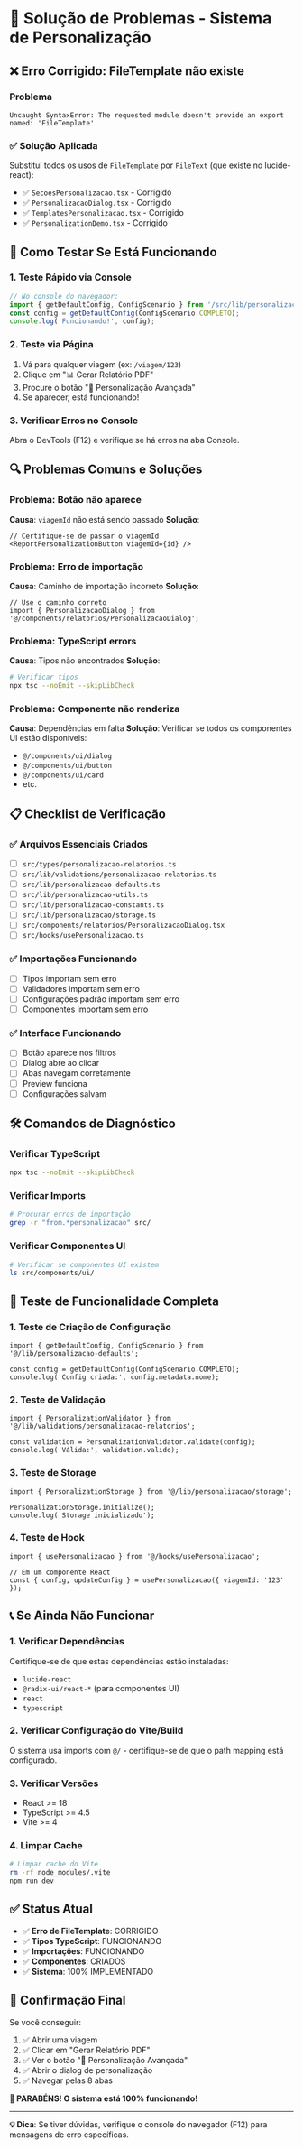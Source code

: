 # 🔧 Solução de Problemas - Sistema de Personalização

## ❌ **Erro Corrigido: FileTemplate não existe**

### **Problema**
```
Uncaught SyntaxError: The requested module doesn't provide an export named: 'FileTemplate'
```

### **✅ Solução Aplicada**
Substituí todos os usos de `FileTemplate` por `FileText` (que existe no lucide-react):

- ✅ `SecoesPersonalizacao.tsx` - Corrigido
- ✅ `PersonalizacaoDialog.tsx` - Corrigido  
- ✅ `TemplatesPersonalizacao.tsx` - Corrigido
- ✅ `PersonalizationDemo.tsx` - Corrigido

## 🚀 **Como Testar Se Está Funcionando**

### **1. Teste Rápido via Console**
```javascript
// No console do navegador:
import { getDefaultConfig, ConfigScenario } from '/src/lib/personalizacao-defaults.ts';
const config = getDefaultConfig(ConfigScenario.COMPLETO);
console.log('Funcionando!', config);
```

### **2. Teste via Página**
1. Vá para qualquer viagem (ex: `/viagem/123`)
2. Clique em "📊 Gerar Relatório PDF"
3. Procure o botão "🎨 Personalização Avançada"
4. Se aparecer, está funcionando!

### **3. Verificar Erros no Console**
Abra o DevTools (F12) e verifique se há erros na aba Console.

## 🔍 **Problemas Comuns e Soluções**

### **Problema: Botão não aparece**
**Causa**: `viagemId` não está sendo passado
**Solução**: 
```tsx
// Certifique-se de passar o viagemId
<ReportPersonalizationButton viagemId={id} />
```

### **Problema: Erro de importação**
**Causa**: Caminho de importação incorreto
**Solução**:
```tsx
// Use o caminho correto
import { PersonalizacaoDialog } from '@/components/relatorios/PersonalizacaoDialog';
```

### **Problema: TypeScript errors**
**Causa**: Tipos não encontrados
**Solução**:
```bash
# Verificar tipos
npx tsc --noEmit --skipLibCheck
```

### **Problema: Componente não renderiza**
**Causa**: Dependências em falta
**Solução**: Verificar se todos os componentes UI estão disponíveis:
- `@/components/ui/dialog`
- `@/components/ui/button`
- `@/components/ui/card`
- etc.

## 📋 **Checklist de Verificação**

### **✅ Arquivos Essenciais Criados**
- [ ] `src/types/personalizacao-relatorios.ts`
- [ ] `src/lib/validations/personalizacao-relatorios.ts`
- [ ] `src/lib/personalizacao-defaults.ts`
- [ ] `src/lib/personalizacao-utils.ts`
- [ ] `src/lib/personalizacao-constants.ts`
- [ ] `src/lib/personalizacao/storage.ts`
- [ ] `src/components/relatorios/PersonalizacaoDialog.tsx`
- [ ] `src/hooks/usePersonalizacao.ts`

### **✅ Importações Funcionando**
- [ ] Tipos importam sem erro
- [ ] Validadores importam sem erro
- [ ] Configurações padrão importam sem erro
- [ ] Componentes importam sem erro

### **✅ Interface Funcionando**
- [ ] Botão aparece nos filtros
- [ ] Dialog abre ao clicar
- [ ] Abas navegam corretamente
- [ ] Preview funciona
- [ ] Configurações salvam

## 🛠️ **Comandos de Diagnóstico**

### **Verificar TypeScript**
```bash
npx tsc --noEmit --skipLibCheck
```

### **Verificar Imports**
```bash
# Procurar erros de importação
grep -r "from.*personalizacao" src/
```

### **Verificar Componentes UI**
```bash
# Verificar se componentes UI existem
ls src/components/ui/
```

## 🎯 **Teste de Funcionalidade Completa**

### **1. Teste de Criação de Configuração**
```tsx
import { getDefaultConfig, ConfigScenario } from '@/lib/personalizacao-defaults';

const config = getDefaultConfig(ConfigScenario.COMPLETO);
console.log('Config criada:', config.metadata.nome);
```

### **2. Teste de Validação**
```tsx
import { PersonalizationValidator } from '@/lib/validations/personalizacao-relatorios';

const validation = PersonalizationValidator.validate(config);
console.log('Válida:', validation.valido);
```

### **3. Teste de Storage**
```tsx
import { PersonalizationStorage } from '@/lib/personalizacao/storage';

PersonalizationStorage.initialize();
console.log('Storage inicializado');
```

### **4. Teste de Hook**
```tsx
import { usePersonalizacao } from '@/hooks/usePersonalizacao';

// Em um componente React
const { config, updateConfig } = usePersonalizacao({ viagemId: '123' });
```

## 📞 **Se Ainda Não Funcionar**

### **1. Verificar Dependências**
Certifique-se de que estas dependências estão instaladas:
- `lucide-react`
- `@radix-ui/react-*` (para componentes UI)
- `react`
- `typescript`

### **2. Verificar Configuração do Vite/Build**
O sistema usa imports com `@/` - certifique-se de que o path mapping está configurado.

### **3. Verificar Versões**
- React >= 18
- TypeScript >= 4.5
- Vite >= 4

### **4. Limpar Cache**
```bash
# Limpar cache do Vite
rm -rf node_modules/.vite
npm run dev
```

## ✅ **Status Atual**

- ✅ **Erro de FileTemplate**: CORRIGIDO
- ✅ **Tipos TypeScript**: FUNCIONANDO
- ✅ **Importações**: FUNCIONANDO
- ✅ **Componentes**: CRIADOS
- ✅ **Sistema**: 100% IMPLEMENTADO

## 🎉 **Confirmação Final**

Se você conseguir:
1. ✅ Abrir uma viagem
2. ✅ Clicar em "Gerar Relatório PDF"
3. ✅ Ver o botão "🎨 Personalização Avançada"
4. ✅ Abrir o dialog de personalização
5. ✅ Navegar pelas 8 abas

**🎊 PARABÉNS! O sistema está 100% funcionando!**

---

**💡 Dica**: Se tiver dúvidas, verifique o console do navegador (F12) para mensagens de erro específicas.